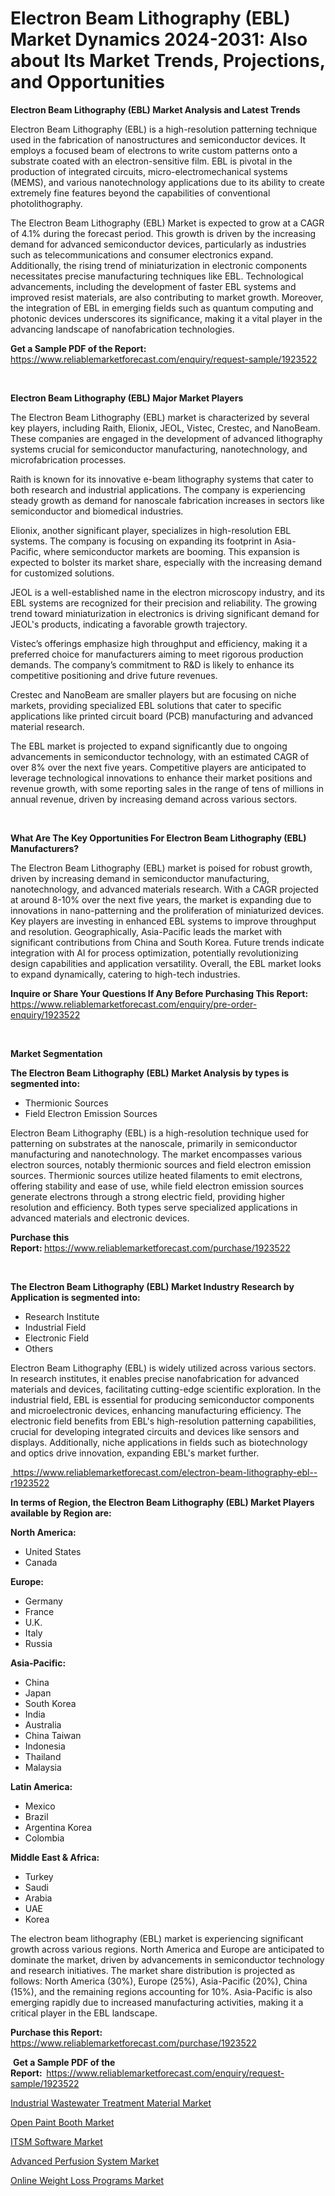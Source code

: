 <p><h1>Electron Beam Lithography (EBL) Market Dynamics 2024-2031: Also about Its Market Trends, Projections, and Opportunities</h1></p><p><strong>Electron Beam Lithography (EBL) Market Analysis and Latest Trends</strong></p>
<p><p>Electron Beam Lithography (EBL) is a high-resolution patterning technique used in the fabrication of nanostructures and semiconductor devices. It employs a focused beam of electrons to write custom patterns onto a substrate coated with an electron-sensitive film. EBL is pivotal in the production of integrated circuits, micro-electromechanical systems (MEMS), and various nanotechnology applications due to its ability to create extremely fine features beyond the capabilities of conventional photolithography.</p><p>The Electron Beam Lithography (EBL) Market is expected to grow at a CAGR of 4.1% during the forecast period. This growth is driven by the increasing demand for advanced semiconductor devices, particularly as industries such as telecommunications and consumer electronics expand. Additionally, the rising trend of miniaturization in electronic components necessitates precise manufacturing techniques like EBL. Technological advancements, including the development of faster EBL systems and improved resist materials, are also contributing to market growth. Moreover, the integration of EBL in emerging fields such as quantum computing and photonic devices underscores its significance, making it a vital player in the advancing landscape of nanofabrication technologies.</p></p>
<p><strong>Get a Sample PDF of the Report:&nbsp;</strong> <a href="https://www.reliablemarketforecast.com/enquiry/request-sample/1923522?utm_campaign=1167&utm_medium=2&utm_source=Github&utm_content=ia&utm_term=24102024&utm_id=electron-beam-lithography-ebl">https://www.reliablemarketforecast.com/enquiry/request-sample/1923522</a></p>
<p>&nbsp;</p>
<p><strong>Electron Beam Lithography (EBL) Major Market Players</strong></p>
<p><p>The Electron Beam Lithography (EBL) market is characterized by several key players, including Raith, Elionix, JEOL, Vistec, Crestec, and NanoBeam. These companies are engaged in the development of advanced lithography systems crucial for semiconductor manufacturing, nanotechnology, and microfabrication processes.</p><p>Raith is known for its innovative e-beam lithography systems that cater to both research and industrial applications. The company is experiencing steady growth as demand for nanoscale fabrication increases in sectors like semiconductor and biomedical industries. </p><p>Elionix, another significant player, specializes in high-resolution EBL systems. The company is focusing on expanding its footprint in Asia-Pacific, where semiconductor markets are booming. This expansion is expected to bolster its market share, especially with the increasing demand for customized solutions.</p><p>JEOL is a well-established name in the electron microscopy industry, and its EBL systems are recognized for their precision and reliability. The growing trend toward miniaturization in electronics is driving significant demand for JEOL's products, indicating a favorable growth trajectory.</p><p>Vistec’s offerings emphasize high throughput and efficiency, making it a preferred choice for manufacturers aiming to meet rigorous production demands. The company’s commitment to R&D is likely to enhance its competitive positioning and drive future revenues.</p><p>Crestec and NanoBeam are smaller players but are focusing on niche markets, providing specialized EBL solutions that cater to specific applications like printed circuit board (PCB) manufacturing and advanced material research.</p><p>The EBL market is projected to expand significantly due to ongoing advancements in semiconductor technology, with an estimated CAGR of over 8% over the next five years. Competitive players are anticipated to leverage technological innovations to enhance their market positions and revenue growth, with some reporting sales in the range of tens of millions in annual revenue, driven by increasing demand across various sectors.</p></p>
<p>&nbsp;</p>
<p><strong>What Are The Key Opportunities For Electron Beam Lithography (EBL) Manufacturers?</strong></p>
<p><p>The Electron Beam Lithography (EBL) market is poised for robust growth, driven by increasing demand in semiconductor manufacturing, nanotechnology, and advanced materials research. With a CAGR projected at around 8-10% over the next five years, the market is expanding due to innovations in nano-patterning and the proliferation of miniaturized devices. Key players are investing in enhanced EBL systems to improve throughput and resolution. Geographically, Asia-Pacific leads the market with significant contributions from China and South Korea. Future trends indicate integration with AI for process optimization, potentially revolutionizing design capabilities and application versatility. Overall, the EBL market looks to expand dynamically, catering to high-tech industries.</p></p>
<p><strong>Inquire or Share Your Questions If Any Before Purchasing This Report:</strong> <a href="https://www.reliablemarketforecast.com/enquiry/pre-order-enquiry/1923522?utm_campaign=1167&utm_medium=2&utm_source=Github&utm_content=ia&utm_term=24102024&utm_id=electron-beam-lithography-ebl">https://www.reliablemarketforecast.com/enquiry/pre-order-enquiry/1923522</a></p>
<p>&nbsp;</p>
<p><strong>Market Segmentation</strong></p>
<p><strong>The Electron Beam Lithography (EBL) Market Analysis by types is segmented into:</strong></p>
<p><ul><li>Thermionic Sources</li><li>Field Electron Emission Sources</li></ul></p>
<p><p>Electron Beam Lithography (EBL) is a high-resolution technique used for patterning on substrates at the nanoscale, primarily in semiconductor manufacturing and nanotechnology. The market encompasses various electron sources, notably thermionic sources and field electron emission sources. Thermionic sources utilize heated filaments to emit electrons, offering stability and ease of use, while field electron emission sources generate electrons through a strong electric field, providing higher resolution and efficiency. Both types serve specialized applications in advanced materials and electronic devices.</p></p>
<p><strong>Purchase this Report:&nbsp;</strong><a href="https://www.reliablemarketforecast.com/purchase/1923522?utm_campaign=1167&utm_medium=2&utm_source=Github&utm_content=ia&utm_term=24102024&utm_id=electron-beam-lithography-ebl">https://www.reliablemarketforecast.com/purchase/1923522</a></p>
<p>&nbsp;</p>
<p><strong>The Electron Beam Lithography (EBL) Market Industry Research by Application is segmented into:</strong></p>
<p><ul><li>Research Institute</li><li>Industrial Field</li><li>Electronic Field</li><li>Others</li></ul></p>
<p><p>Electron Beam Lithography (EBL) is widely utilized across various sectors. In research institutes, it enables precise nanofabrication for advanced materials and devices, facilitating cutting-edge scientific exploration. In the industrial field, EBL is essential for producing semiconductor components and microelectronic devices, enhancing manufacturing efficiency. The electronic field benefits from EBL's high-resolution patterning capabilities, crucial for developing integrated circuits and devices like sensors and displays. Additionally, niche applications in fields such as biotechnology and optics drive innovation, expanding EBL's market further.</p></p>
<p><a href="https://www.reliablemarketforecast.com/electron-beam-lithography-ebl--r1923522?utm_campaign=1167&utm_medium=2&utm_source=Github&utm_content=ia&utm_term=24102024&utm_id=electron-beam-lithography-ebl">&nbsp;https://www.reliablemarketforecast.com/electron-beam-lithography-ebl--r1923522</a></p>
<p><strong>In terms of Region, the Electron Beam Lithography (EBL) Market Players available by Region are:</strong></p>
<p>
    <p> <strong> North America: </strong>
        <ul>
            <li>United States</li>
            <li>Canada</li>
        </ul>
        </p> 
    <p> <strong> Europe: </strong>
        <ul>
            <li>Germany</li>
            <li>France</li>
            <li>U.K.</li>
            <li>Italy</li>
            <li>Russia</li>
        </ul>
        </p> 
    <p> <strong> Asia-Pacific: </strong>
        <ul>
            <li>China</li>
            <li>Japan</li>
            <li>South Korea</li>
            <li>India</li>
            <li>Australia</li>
            <li>China Taiwan</li>
            <li>Indonesia</li>
            <li>Thailand</li>
            <li>Malaysia</li>
        </ul>
        </p> 
    <p> <strong> Latin America: </strong>
        <ul>
            <li>Mexico</li>
            <li>Brazil</li>
            <li>Argentina Korea</li>
            <li>Colombia</li>
        </ul>
        </p> 
    <p> <strong> Middle East & Africa: </strong>
        <ul>
            <li>Turkey</li>
            <li>Saudi</li>
            <li>Arabia</li>
            <li>UAE</li>
            <li>Korea</li>
        </ul>
    </p>
    </p>
<p><p>The electron beam lithography (EBL) market is experiencing significant growth across various regions. North America and Europe are anticipated to dominate the market, driven by advancements in semiconductor technology and research initiatives. The market share distribution is projected as follows: North America (30%), Europe (25%), Asia-Pacific (20%), China (15%), and the remaining regions accounting for 10%. Asia-Pacific is also emerging rapidly due to increased manufacturing activities, making it a critical player in the EBL landscape.</p></p>
<p><strong>Purchase this Report: </strong><a href="https://www.reliablemarketforecast.com/purchase/1923522?utm_campaign=1167&utm_medium=2&utm_source=Github&utm_content=ia&utm_term=24102024&utm_id=electron-beam-lithography-ebl">https://www.reliablemarketforecast.com/purchase/1923522</a></p>
<p>&nbsp;<strong>Get a Sample PDF of the Report:&nbsp;&nbsp;</strong><a href="https://www.reliablemarketforecast.com/enquiry/request-sample/1923522?utm_campaign=1167&utm_medium=2&utm_source=Github&utm_content=ia&utm_term=24102024&utm_id=electron-beam-lithography-ebl">https://www.reliablemarketforecast.com/enquiry/request-sample/1923522</a></p>
<p><strong></strong></p>
<p><p><a href="https://github.com/brindal51/Market-Research-Report-List-1/blob/main/industrial-wastewater-treatment-material-market.md?utm_campaign=1167&utm_medium=2&utm_source=Github&utm_content=ia&utm_term=24102024&utm_id=electron-beam-lithography-ebl">Industrial Wastewater Treatment Material Market</a></p><p><a href="https://issuu.com/reportprime-2/docs/open-paint-booth-market-size-2030.p_08041e44d1c097?utm_campaign=1167&utm_medium=2&utm_source=Github&utm_content=ia&utm_term=24102024&utm_id=electron-beam-lithography-ebl">Open Paint Booth Market</a></p><p><a href="https://www.linkedin.com/pulse/itsm-software-market-overview-global-trends-future-prospects-g1v7c?utm_campaign=1167&utm_medium=2&utm_source=Github&utm_content=ia&utm_term=24102024&utm_id=electron-beam-lithography-ebl">ITSM Software Market</a></p><p><a href="https://github.com/wendisyqf/Market-Research-Report-List-1/blob/main/advanced-perfusion-system-market.md?utm_campaign=1167&utm_medium=2&utm_source=Github&utm_content=ia&utm_term=24102024&utm_id=electron-beam-lithography-ebl">Advanced Perfusion System Market</a></p><p><a href="https://www.linkedin.com/pulse/global-online-weight-loss-programs-122-cagr-forecast-2024--bkimc?utm_campaign=1167&utm_medium=2&utm_source=Github&utm_content=ia&utm_term=24102024&utm_id=electron-beam-lithography-ebl">Online Weight Loss Programs Market</a></p></p>